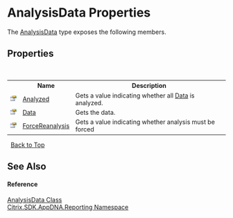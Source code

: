 # AnalysisData Properties
 

The <a href="T_Citrix_SDK_AppDNA_Reporting_AnalysisData">AnalysisData</a> type exposes the following members.


## Properties
&nbsp;<table><tr><th></th><th>Name</th><th>Description</th></tr><tr><td>![Public property](media/pubproperty.gif "Public property")</td><td><a href="P_Citrix_SDK_AppDNA_Reporting_AnalysisData_Analyzed">Analyzed</a></td><td>
Gets a value indicating whether all <a href="P_Citrix_SDK_AppDNA_Reporting_AnalysisData_Data">Data</a> is analyzed.</td></tr><tr><td>![Public property](media/pubproperty.gif "Public property")</td><td><a href="P_Citrix_SDK_AppDNA_Reporting_AnalysisData_Data">Data</a></td><td>
Gets the data.</td></tr><tr><td>![Public property](media/pubproperty.gif "Public property")</td><td><a href="P_Citrix_SDK_AppDNA_Reporting_AnalysisData_ForceReanalysis">ForceReanalysis</a></td><td>
Gets a value indicating whether analysis must be forced</td></tr></table>&nbsp;
<a href="#analysisdata-properties">Back to Top</a>

## See Also


#### Reference
<a href="T_Citrix_SDK_AppDNA_Reporting_AnalysisData">AnalysisData Class</a><br /><a href="N_Citrix_SDK_AppDNA_Reporting">Citrix.SDK.AppDNA.Reporting Namespace</a><br />